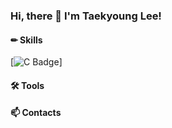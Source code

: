 ### Hi, there 👋 I'm Taekyoung Lee!

#### ✏ Skills
[![C Badge](https://img.shields.io/badge/<LABEL>-<MESSAGE>-<COLOR>)]



#### 🛠 Tools

#### 📫 Contacts
